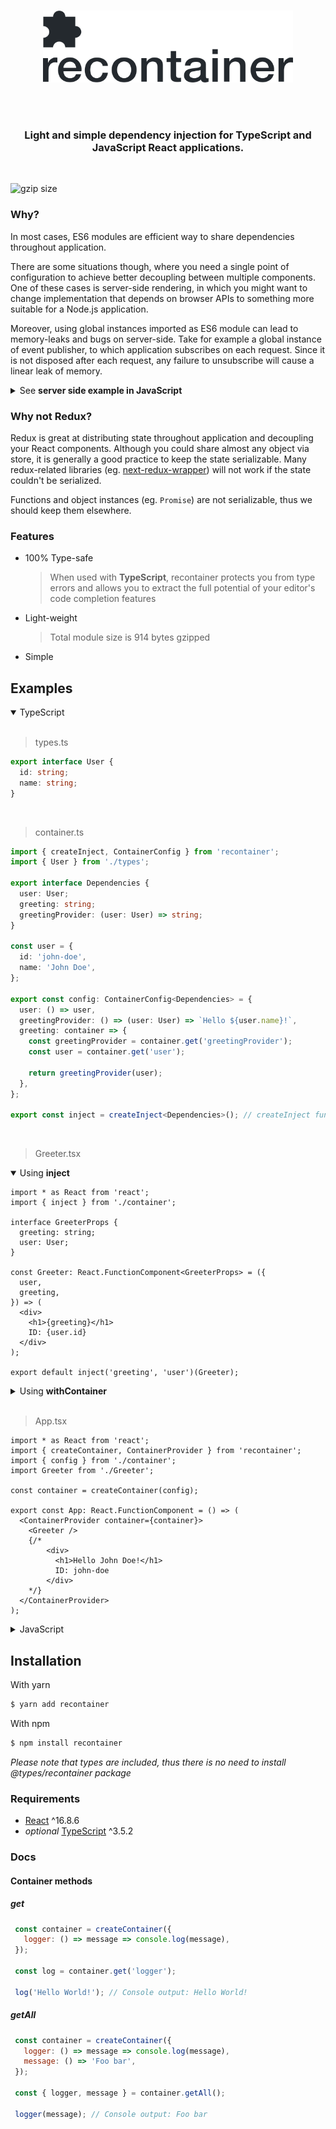<br>
<p align="center">
  <img src="./assets/logo.svg" width="400px" height="115px" alt="recontainer" />
</p>

<br>
<br>

<h3 align="center" color="#24292e">
  Light and simple dependency injection for TypeScript and JavaScript React applications.
</h3>

<br>

![gzip size](https://img.shields.io/badge/gzipped-914B-green.svg)



### Why?

In most cases, ES6 modules are efficient way to share dependencies throughout application. 

There are some situations though, where you need a single point of configuration to achieve better decoupling between multiple components. One of these cases is server-side rendering, in which you might want to change implementation that depends on browser APIs to something more suitable for a Node.js application.

Moreover, using global instances imported as ES6 module can lead to memory-leaks and bugs on server-side. Take for example a global instance of event publisher, to which application subscribes on each request. Since it is not disposed after each request, any failure to unsubscribe will cause a linear leak of memory.

<details>
<summary>See <b>server side example in JavaScript</b></summary>

> server.jsx
```jsx
import React from 'react';
import express from 'express';
import { renderToString } from 'react-dom/server';
import { createContainer, createInject, ContainerProvider } from 'recontainer';

class Greeting extends React.Component {
  render() {
    return (
      <h1>{this.props.greeting}</h1>
    )
  }
}

const inject = createInject();
const GreetingContainer = inject('greeting')(Greeting);

const greetingFactory = container => `Hello, ${container.get('name')}!`;
const app = express();

app.use((req, res, next) => {
  const container = createContainer({ // Container gets disposed after each request
    name: () => 'John',
    greeting: greetingFactory,
  });

  const html = renderToString(
    <ContainerProvider container={container}>
      <GreetingContainer /> {/* <h1>Hello, John!</h1> */}
    </ContainerProvider>
  );

  res.send(html);
});

app.listen(3000, () => {
  console.log(`Listening on port 3000.`);
});
```
</details>

### Why not Redux?

Redux is great at distributing state throughout application and decoupling your React components. Although you could share almost any object via store, it is generally a good practice to keep the state serializable. Many redux-related libraries (eg. [next-redux-wrapper](https://github.com/kirill-konshin/next-redux-wrapper)) will not work if the state couldn't be serialized.

Functions and object instances (eg. `Promise`) are not serializable, thus we should keep them elsewhere.

### Features

* 100% Type-safe
  > When used with **TypeScript**, recontainer protects you from type errors and allows you to extract the full potential of your editor's code completion features
* Light-weight
  > Total module size is 914 bytes gzipped
* Simple


## Examples

<details open>
<summary>TypeScript</summary>

<br>

> types.ts
```typescript
export interface User {
  id: string;
  name: string;
}
```

<br>

> container.ts
```typescript
import { createInject, ContainerConfig } from 'recontainer';
import { User } from './types';

export interface Dependencies {
  user: User;
  greeting: string;
  greetingProvider: (user: User) => string;
}

const user = {
  id: 'john-doe',
  name: 'John Doe',
};

export const config: ContainerConfig<Dependencies> = {
  user: () => user,
  greetingProvider: () => (user: User) => `Hello ${user.name}!`,
  greeting: container => {
    const greetingProvider = container.get('greetingProvider');
    const user = container.get('user');

    return greetingProvider(user);
  },
};

export const inject = createInject<Dependencies>(); // createInject function creates type-aware `inject` higher order component
```

<br>

> Greeter.tsx
<details open>
<summary>Using <b>inject</b></summary>

```tsx
import * as React from 'react';
import { inject } from './container';

interface GreeterProps {
  greeting: string;
  user: User;
}

const Greeter: React.FunctionComponent<GreeterProps> = ({
  user,
  greeting,
}) => (
  <div>
    <h1>{greeting}</h1>
    ID: {user.id}
  </div>
);

export default inject('greeting', 'user')(Greeter);
```
</details>

<details>
<summary>Using <b>withContainer</b></summary>

```tsx
import * as React from 'react';
import { withContainer, ContainerProps } from 'recontainer';
import { Dependencies } from './container';

interface GreeterProps extends ContainerProps<Dependencies> {
  
}

const Greeter: React.FunctionComponent<GreeterProps> = ({
  container
}) => (
  <div>
    <h1>{container.get('greeting')}</h1>
    ID: {container.get('user').id}
  </div>
);

export default withContainer(Greeter);
```
</details>

<br>

> App.tsx
```tsx
import * as React from 'react';
import { createContainer, ContainerProvider } from 'recontainer';
import { config } from './container';
import Greeter from './Greeter';

const container = createContainer(config);

export const App: React.FunctionComponent = () => (
  <ContainerProvider container={container}>
    <Greeter />
    {/* 
        <div>
          <h1>Hello John Doe!</h1>
          ID: john-doe
        </div>
    */}
  </ContainerProvider>
);
```
</details>



<details>
<summary>JavaScript</summary>

<br>

> container.js
```javascript
import { createInject } from 'recontainer';

const user = {
  id: 'john-doe',
  name: 'John Doe',
};

export const config = {
  user: () => user,
  greetingProvider: () => user => `Hello ${user.name}!`,
  greeting: container => {
    const greetingProvider = container.get('greetingProvider');
    const user = container.get('user');

    return greetingProvider(user);
  },
};

export const inject = createInject(); // createInject function creates `inject` higher order component
```

<br>

> Greeter.jsx
<details open>
<summary>Using <b>inject</b></summary>

```jsx
import React from 'react';
import { inject } from './container';

const Greeter = ({
  user,
  greeting,
}) => (
  <div>
    <h1>{greeting}</h1>
    ID: {user.id}
  </div>
);

export default inject('greeting', 'user')(Greeter);
```
</details>

<details>
<summary>Using <b>withContainer</b></summary>

```jsx
import React from 'react';
import { withContainer } from 'recontainer';

const Greeter = ({
  container
}) => (
  <div>
    <h1>{container.get('greeting')}</h1>
    ID: {container.get('user').id}
  </div>
);

export default withContainer(Greeter);
```
</details>

<br>

> App.jsx
```jsx
import React from 'react';
import { createContainer, ContainerProvider } from 'recontainer';
import { config } from './container';
import Greeter from './Greeter';

const container = createContainer(config);

export const App = () => (
  <ContainerProvider container={container}>
    <Greeter />
    {/* 
        <div>
          <h1>Hello John Doe!</h1>
          ID: john-doe
        </div>
    */}
  </ContainerProvider>
);
```
</details>

## Installation

With yarn
```sh
$ yarn add recontainer
```

With npm
```sh
$ npm install recontainer
```

*Please note that types are included, thus there is no need to install @types/recontainer package*

### Requirements

* [React](https://github.com/facebook/react/) ^16.8.6
* *optional* [TypeScript](https://github.com/microsoft/TypeScript) ^3.5.2

### Docs

#### Container methods
##### get

  ```javascript
   const container = createContainer({
     logger: () => message => console.log(message),
   });

   const log = container.get('logger');

   log('Hello World!'); // Console output: Hello World!
  ```
##### getAll
  ```javascript
   const container = createContainer({
     logger: () => message => console.log(message),
     message: () => 'Foo bar',
   });

   const { logger, message } = container.getAll();

   logger(message); // Console output: Foo bar
  ```
